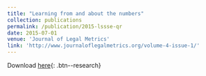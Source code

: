 ```yaml
---
title: "Learning from and about the numbers"
collection: publications
permalink: /publication/2015-lssse-qr
date: 2015-07-01
venue: 'Journal of Legal Metrics'
link: 'http://www.journaloflegalmetrics.org/volume-4-issue-1/'
---
```

Download [here]('https://papers.ssrn.com/sol3/papers.cfm?abstract_id=2670183'){: .btn--research}
